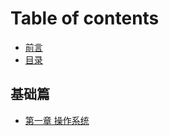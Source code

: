 # Table of contents

* [前言](README.md)
* [目录](mu-lu.md)

## 基础篇

* [第一章 操作系统](ji-chu-pian/di-yi-zhang-cao-zuo-xi-tong.md)
